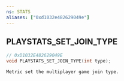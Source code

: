 ```yaml
---
ns: STATS
aliases: ["0xd1032e482629049e"]
---
```

## PLAYSTATS_SET_JOIN_TYPE

```c
// 0xD1032E482629049E
void PLAYSTATS_SET_JOIN_TYPE(int type);
```

```
Metric set the multiplayer game join type.
```

